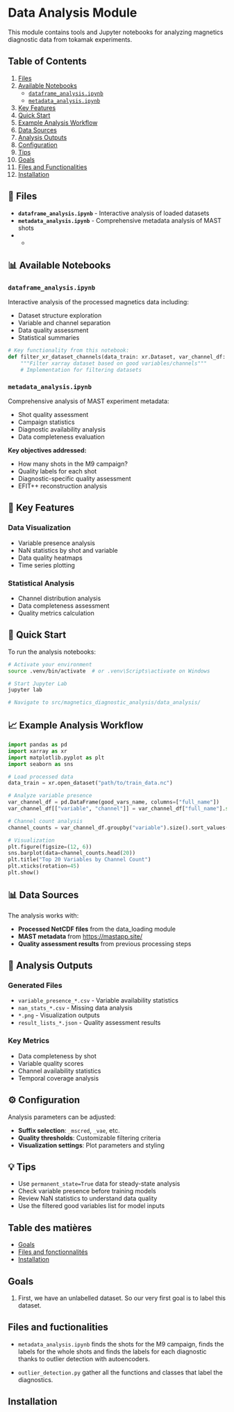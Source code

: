 # Data Analysis Module

This module contains tools and Jupyter notebooks for analyzing magnetics diagnostic data from tokamak experiments.

## Table of Contents

1. [Files](#-files)
2. [Available Notebooks](#-available-notebooks)
   - [`dataframe_analysis.ipynb`](#dataframe_analysisipynb)
   - [`metadata_analysis.ipynb`](#metadata_analysisipynb)
3. [Key Features](#-key-features)
4. [Quick Start](#-quick-start)
5. [Example Analysis Workflow](#-example-analysis-workflow)
6. [Data Sources](#-data-sources)
7. [Analysis Outputs](#-analysis-outputs)
8. [Configuration](#-configuration)
9. [Tips](#-tips)
10. [Goals](#goals)
11. [Files and Functionalities](#files-and-functionalities)
12. [Installation](#installation)

## 📁 Files

- **`dataframe_analysis.ipynb`** - Interactive analysis of loaded datasets
- **`metadata_analysis.ipynb`** - Comprehensive metadata analysis of MAST shots
- +

## 📊 Available Notebooks

### `dataframe_analysis.ipynb`
Interactive analysis of the processed magnetics data including:
- Dataset structure exploration
- Variable and channel separation
- Data quality assessment
- Statistical summaries

```python
# Key functionality from this notebook:
def filter_xr_dataset_channels(data_train: xr.Dataset, var_channel_df: pd.DataFrame) -> xr.Dataset:
    """Filter xarray dataset based on good variables/channels"""
    # Implementation for filtering datasets
```

### `metadata_analysis.ipynb`
Comprehensive analysis of MAST experiment metadata:
- Shot quality assessment
- Campaign statistics
- Diagnostic availability analysis
- Data completeness evaluation

**Key objectives addressed:**
- How many shots in the M9 campaign?
- Quality labels for each shot
- Diagnostic-specific quality assessment
- EFIT++ reconstruction analysis

## 🔧 Key Features

### Data Visualization
- Variable presence analysis
- NaN statistics by shot and variable
- Data quality heatmaps
- Time series plotting

### Statistical Analysis
- Channel distribution analysis
- Data completeness assessment
- Quality metrics calculation

## 🚀 Quick Start

To run the analysis notebooks:

```bash
# Activate your environment
source .venv/bin/activate  # or .venv\Scripts\activate on Windows

# Start Jupyter Lab
jupyter lab

# Navigate to src/magnetics_diagnostic_analysis/data_analysis/
```

## 📈 Example Analysis Workflow

```python
import pandas as pd
import xarray as xr
import matplotlib.pyplot as plt
import seaborn as sns

# Load processed data
data_train = xr.open_dataset("path/to/train_data.nc")

# Analyze variable presence
var_channel_df = pd.DataFrame(good_vars_name, columns=["full_name"])
var_channel_df[["variable", "channel"]] = var_channel_df["full_name"].str.split("::", expand=True)

# Channel count analysis
channel_counts = var_channel_df.groupby("variable").size().sort_values(ascending=False)

# Visualization
plt.figure(figsize=(12, 6))
sns.barplot(data=channel_counts.head(20))
plt.title("Top 20 Variables by Channel Count")
plt.xticks(rotation=45)
plt.show()
```

## 📊 Data Sources

The analysis works with:
- **Processed NetCDF files** from the data_loading module
- **MAST metadata** from https://mastapp.site/
- **Quality assessment results** from previous processing steps

## 🎯 Analysis Outputs

### Generated Files
- `variable_presence_*.csv` - Variable availability statistics
- `nan_stats_*.csv` - Missing data analysis
- `*.png` - Visualization outputs
- `result_lists_*.json` - Quality assessment results

### Key Metrics
- Data completeness by shot
- Variable quality scores
- Channel availability statistics
- Temporal coverage analysis

## ⚙️ Configuration

Analysis parameters can be adjusted:
- **Suffix selection**: `_mscred`, `_vae`, etc.
- **Quality thresholds**: Customizable filtering criteria
- **Visualization settings**: Plot parameters and styling

## 💡 Tips

- Use `permanent_state=True` data for steady-state analysis
- Check variable presence before training models
- Review NaN statistics to understand data quality
- Use the filtered good variables list for model inputs

## Table des matières

- [Goals](#goals)
- [Files and fonctionnalités](#files-and-functionalities)
- [Installation](#installation)

## Goals

1. First, we have an unlabelled dataset. So our very first goal is to label this dataset.

## Files and fuctionalities

- `metadata_analysis.ipynb` finds the shots for the M9 campaign, finds the labels for the whole shots and finds the labels for each diagnostic thanks to outlier detection with autoencoders.

- `outlier_detection.py` gather all the functions and classes that label the diagnostics.


## Installation